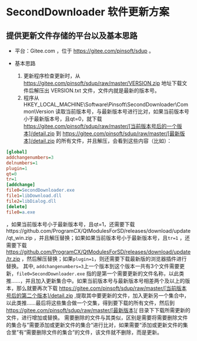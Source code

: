 # SecondDownloader 软件更新方案

## 提供更新文件存储的平台以及基本思路

- 平台：Gitee.com ，位于 https://gitee.com/pinsoft/sdup 。

- 基本思路
  
  1. 更新程序检查更新时，从 https://gitee.com/pinsoft/sdup/raw/master/VERSION.zip 地址下载文件后解压出 VERSION.txt 文件，文件内就是最新的版本号。
  2. 程序从 HKEY_LOCAL_MACHINE\Software\Pinsoft\SecondDownloader\Common\Version 读取当前版本号，与最新版本号进行比对，如果当前版本号小于最新版本号，且qt=0，就下载 https://gitee.com/pinsoft/sdup/raw/master/[当前版本号后的一个版本]/detail.zip 到 https://gitee.com/pinsoft/sdup/raw/master/[最新版本]/detail.zip 的所有文件，并且解压，会看到这些内容（比如）：
     
     

```ini
[global] 
addchangenumbers=3
delnumbers=1
plugin=1
qt=0
tr=1
[addchange]
file0=SecondDownloader.exe
file1=libDownload.dll 
file2=libDialog.dll 
[delete]
file0=a.exe

```

，如果当前版本号小于最新版本号，且qt=1，还需要下载https://github.com/ProgramCX/QtModulesForSD/releases/download/update/qt_win.zip ，并且解压替换；如果如果当前版本号小于最新版本号，且```tr=1``` ，还需要下载 https://github.com/ProgramCX/QtModulesForSD/releases/download/update/tr.zip ，然后解压替换；如果``` plugin=1 ```，则还需要下载最新版的浏览器插件进行替换。
    其中, ``` addchangenumbers=3 ```上一个版本到这个版本一共有3个文件需要更新，``` file0=SecondDownloader.exe ``` 指的是第一个需要更新的文件名称，以此类推……，并且加入更新集合中。如果当前版本号与最新版本号相差两个及以上的版本，那么就要再次下载  https://gitee.com/pinsoft/sdup/raw/master/[当前版本号后的第二个版本]/detail.zip ,提取其中要更新的文件，加入更新另一个集合中，以此类推……最后将这些集合做一个交集，得到要下载的所有文件，然后到 https://gitee.com/pinsoft/sdup/raw/master/[最新版本]/ 目录下下载所需更新的文件，进行增加或替换。
    需要删除的文件与其类似，区别是需要将需要删除文件的集合与”需要添加或更新文件的集合“进行比对，如果需要“添加或更新文件的集合里”有“需要删除文件的集合”的文件，该文件就不删除，而是更新。
